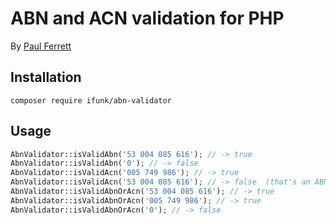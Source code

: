 # ABN and ACN validation for PHP

By [Paul Ferrett](http://www.paulferrett.com)

## Installation

    composer require ifunk/abn-validator

## Usage

```php
AbnValidator::isValidAbn('53 004 085 616'); // -> true
AbnValidator::isValidAbn('0'); // -> false
AbnValidator::isValidAcn('005 749 986'); // -> true
AbnValidator::isValidAcn('53 004 085 616'); // -> false  (that's an ABN!)
AbnValidator::isValidAbnOrAcn('53 004 085 616'); // -> true
AbnValidator::isValidAbnOrAcn('005 749 986'); // -> true
AbnValidator::isValidAbnOrAcn('0'); // -> false
```
